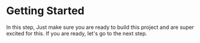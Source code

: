 # Getting Started

In this step, Just make sure you are ready to build this project and are super excited for this. If you are ready, let's go to the next step. 
